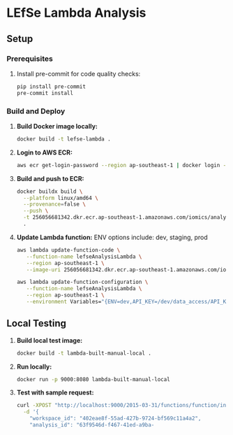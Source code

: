 # LEfSe Lambda Analysis

## Setup

### Prerequisites
1. Install pre-commit for code quality checks:
   ```bash
   pip install pre-commit
   pre-commit install
   ```

### Build and Deploy

1. **Build Docker image locally:**
   ```bash
   docker build -t lefse-lambda .
   ```

2. **Login to AWS ECR:**
   ```bash
   aws ecr get-login-password --region ap-southeast-1 | docker login --username AWS --password-stdin 256056681342.dkr.ecr.ap-southeast-1.amazonaws.com
   ```

3. **Build and push to ECR:**
   ```bash
   docker buildx build \
     --platform linux/amd64 \
     --provenance=false \
     --push \
     -t 256056681342.dkr.ecr.ap-southeast-1.amazonaws.com/iomics/analyses/lefse-lambda:latest \
     .
   ```

4. **Update Lambda function:**
   ENV options include: dev, staging, prod
   ```bash
   aws lambda update-function-code \
      --function-name lefseAnalysisLambda \
      --region ap-southeast-1 \
      --image-uri 256056681342.dkr.ecr.ap-southeast-1.amazonaws.com/iomics/analyses/lefse-lambda:latest

   aws lambda update-function-configuration \
      --function-name lefseAnalysisLambda \
      --region ap-southeast-1 \
      --environment Variables="{ENV=dev,API_KEY=/dev/data_access/API_KEY,PORTAL_API_URL=https://test-data-access.iomics.io/api/v1/external}"
   ```

## Local Testing

1. **Build local test image:**
   ```bash
   docker build -t lambda-built-manual-local .
   ```

2. **Run locally:**
   ```bash
   docker run -p 9000:8080 lambda-built-manual-local
   ```

3. **Test with sample request:**
   ```bash
   curl -XPOST "http://localhost:9000/2015-03-31/functions/function/invocations" \
     -d '{
       "workspace_id": "402eae8f-55ad-427b-9724-bf569c11a4a2",
       "analysis_id": "63f9546d-f467-41ed-a9ba-
